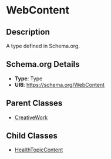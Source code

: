 # WebContent

## Description
A type defined in Schema.org.

## Schema.org Details
- **Type**: Type
- **URI**: https://schema.org/WebContent

## Parent Classes
- [CreativeWork](../CreativeWork.md)

## Child Classes
- [HealthTopicContent](HealthTopicContent/HealthTopicContent.md)

